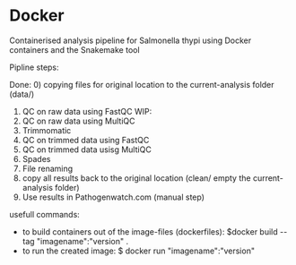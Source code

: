 # Docker

Containerised analysis pipeline for Salmonella thypi using Docker containers and the Snakemake tool

Pipline steps:

  Done: 
  0) copying files for  original location to the current-analysis folder (data/)
  1) QC on raw data using FastQC
  WIP:
  2) QC on raw data using MultiQC
  2) Trimmomatic
  3) QC on trimmed data using FastQC
  4) QC on trimmed data usisg MultiQC
  4) Spades
  5) File renaming
  6) copy all results back to the original location (clean/ empty the current-analysis folder)
  7) Use results in Pathogenwatch.com (manual step)
  
usefull commands:
  - to build containers out of the image-files (dockerfiles): $docker build --tag "imagename":"version" .
  - to run the created image: $ docker run "imagename":"version"
